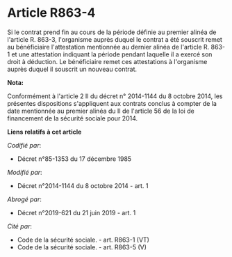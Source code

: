# Article R863-4

Si le contrat prend fin au cours de la période définie au premier alinéa de l'article R. 863-3, l'organisme auprès duquel le
contrat a été souscrit remet au bénéficiaire l'attestation mentionnée au dernier alinéa de l'article R. 863-1 et une
attestation indiquant la période pendant laquelle il a exercé son droit à déduction. Le bénéficiaire remet ces attestations à
l'organisme auprès duquel il souscrit un nouveau contrat.

**Nota:**

Conformément à l'article 2 II du décret n° 2014-1144 du 8 octobre 2014, les présentes dispositions s'appliquent aux contrats
conclus à compter de la date mentionnée au premier alinéa du II de l'article 56 de la loi de financement de la sécurité
sociale pour 2014.

**Liens relatifs à cet article**

_Codifié par_:

  - Décret n°85-1353 du 17 décembre 1985

_Modifié par_:

  - Décret n°2014-1144 du 8 octobre 2014 - art. 1

_Abrogé par_:

  - Décret n°2019-621 du 21 juin 2019 - art. 1

_Cité par_:

  - Code de la sécurité sociale. - art. R863-1 (VT)
  - Code de la sécurité sociale. - art. R863-5 (V)
